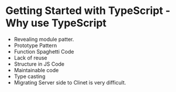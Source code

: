 # Getting Started with TypeScript - Why use TypeScript

- Revealing module patter.
- Prototype Pattern
- Function Spaghetti Code
- Lack of reuse
- Structure in JS Code
- Maintainable code
- Type casting
- Migrating Server side to Clinet is very difficult.
